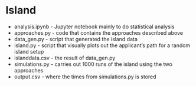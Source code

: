 # Island
- analysis.ipynb - Jupyter notebook mainly to do statistical analysis
- approaches.py - code that contains the approaches described above
- data_gen.py - script that generated the island data
- island.py - script that visually plots out the applicant’s path for a random island setup
- islanddata.csv - the result of data_gen.py
- simulations.py - carries out 1000 runs of the island using the two approaches
- output.csv - where the times from simulations.py is stored
